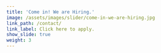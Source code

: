```yaml
---
title: 'Come in! We are Hiring.'
image: /assets/images/slider/come-in-we-are-hiring.jpg
link_path: /contact/
link_label: Click here to apply.
show_slide: true
weight: 3
---
```



